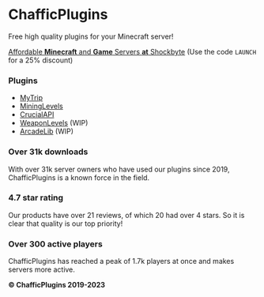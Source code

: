 # ChafficPlugins
Free high quality plugins for your Minecraft server!

[Affordable **Minecraft** and **Game** Servers **at** Shockbyte](https://shockbyte.com/billing/aff.php?aff=4416)
(Use the code `LAUNCH` for a 25% discount)

### Plugins
- [MyTrip](https://github.com/ChafficPlugins/MyTrip)
- [MiningLevels](https://github.com/ChafficPlugins/MiningLevels)
- [CrucialAPI](https://github.com/Chafficui/CrucialAPI)
- [WeaponLevels](https://github.com/ChafficPlugins/WeaponLevels) (WIP)
- [ArcadeLib](https://github.com/ChafficPlugins/ArcadeLib) (WIP)

### Over 31k downloads
With over 31k server owners who have used our plugins since 2019, ChafficPlugins is a known force in the field.
### 4.7 star rating
Our products have over 21 reviews, of which 20 had over 4 stars. So it is clear that quality is our top priority!
### Over 300 active players
ChafficPlugins has reached a peak of 1.7k players at once and makes servers more active.

**© ChafficPlugins 2019-2023**
